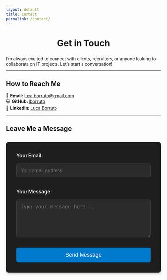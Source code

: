 ```yaml
---
layout: default
title: Contact
permalink: /contact/
---
```


# Get in Touch

I’m always excited to connect with clients, recruiters, or anyone looking to collaborate on IT projects. Let’s start a conversation!

---

## How to Reach Me

📧 **Email:** [luca.borruto@gmail.com](mailto:luca.borruto@gmail.com)  
💻 **GitHub:** [lborruto](https://github.com/lborruto)  
🔗 **LinkedIn:** [Luca Borruto](https://www.linkedin.com/in/lborruto/)

---

## Leave Me a Message

<form
  action="https://formspree.io/f/xnnqgjnn"
  method="POST"
  class="contact-form"
>
  <label>
    <span>Your Email:</span>
    <input type="email" name="email" placeholder="Your email address" required />
  </label>
  <label>
    <span>Your Message:</span>
    <textarea
      name="message"
      rows="5"
      placeholder="Type your message here..."
      required
    ></textarea>
  </label>
  <button type="submit">Send Message</button>
</form>

<style>
/* General Styles */
/* body {
  font-family: 'Arial', sans-serif;
  line-height: 1.6;
} */

h1 {
  text-align: center;
  margin-bottom: 1.5rem;
}

/* Contact Form Styles */
.contact-form {
  max-width: 600px;
  margin: 2rem auto;
  padding: 2rem;
  border: 1px solid #333;
  border-radius: 8px;
  background-color: #1e1e1e;
  color: #f0f0f0;
  box-shadow: 0 4px 8px rgba(0, 0, 0, 0.2);
}

.contact-form label {
  display: block;
  margin-bottom: 1.2rem;
}

.contact-form span {
  font-size: 1rem;
  font-weight: 600;
  margin-bottom: 0.5rem;
  display: inline-block;
  /* color: #007acc; */
}

.contact-form input,
.contact-form textarea {
  width: 100%;
  padding: 0.8rem;
  font-size: 1rem;
  margin-top: 0.5rem;
  margin-bottom: 1rem;
  border: 1px solid #444;
  border-radius: 6px;
  background-color: #2b2b2b;
  color: #f5f5f5;
}

.contact-form input:focus,
.contact-form textarea:focus {
  outline: none;
  border-color: #007acc;
  box-shadow: 0 0 5px #007acc;
}

.contact-form button {
  width: 100%;
  padding: 0.8rem;
  font-size: 1.1rem;
  background-color: #007acc;
  color: #fff;
  border: none;
  border-radius: 6px;
  cursor: pointer;
  transition: background-color 0.3s ease, transform 0.2s ease;
}

.contact-form button:hover {
  background-color: #005f99;
  transform: translateY(-2px);
}
</style>